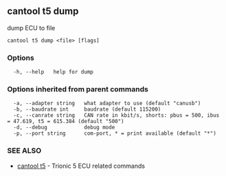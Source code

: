 ## cantool t5 dump

dump ECU to file

```
cantool t5 dump <file> [flags]
```

### Options

```
  -h, --help   help for dump
```

### Options inherited from parent commands

```
  -a, --adapter string   what adapter to use (default "canusb")
  -b, --baudrate int     baudrate (default 115200)
  -c, --canrate string   CAN rate in kbit/s, shorts: pbus = 500, ibus = 47.619, t5 = 615.384 (default "500")
  -d, --debug            debug mode
  -p, --port string      com-port, * = print available (default "*")
```

### SEE ALSO

* [cantool t5](cantool_t5.md)	 - Trionic 5 ECU related commands

